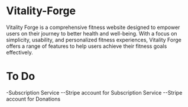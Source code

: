 # Vitality-Forge
Vitality Forge is a comprehensive fitness website designed to empower users on their journey to better health and well-being. With a focus on simplicity, usability, and personalized fitness experiences, Vitality Forge offers a range of features to help users achieve their fitness goals effectively.
# To Do
-Subscription Service
    --Stripe account for Subscription Service
    --Stripe account for Donations